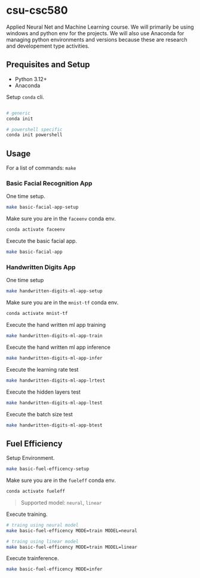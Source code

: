 # csu-csc580

Applied Neural Net and Machine Learning course. We will primarily be using
windows and python env for the projects. We will also use Anaconda for managing
python environments and versions because these are research and developement
type activities.

## Prequisites and Setup

* Python 3.12+
* Anaconda

Setup `conda` cli.

```bash

# generic
conda init

# powershell specific
conda init powershell
```

## Usage 

For a list of commands: `make`

### Basic Facial Recognition App

One time setup.

```bash
make basic-facial-app-setup
```

Make sure you are in the `faceenv` conda env.

```bash
conda activate faceenv
```

Execute the basic facial app.

```bash
make basic-facial-app
```

### Handwritten Digits App

One time setup

```bash
make handwritten-digits-ml-app-setup
```

Make sure you are in the `mnist-tf` conda env.

```bash
conda activate mnist-tf
```

Execute the hand written ml app training

```bash
make handwritten-digits-ml-app-train
```

Execute the hand written ml app inference

```bash
make handwritten-digits-ml-app-infer
```

Execute the learning rate test

```bash
make handwritten-digits-ml-app-lrtest
```

Execute the hidden layers test

```bash
make handwritten-digits-ml-app-ltest
```

Execute the batch size test

```bash
make handwritten-digits-ml-app-btest
```

## Fuel Efficiency

Setup Environment.

```bash
make basic-fuel-efficency-setup
```

Make sure you are in the `fueleff` conda env.

```bash
conda activate fueleff
```

> Supported model: `neural`, `linear`

Execute training.

```bash
# traing using neural model
make basic-fuel-efficency MODE=train MODEL=neural

# traing using linear model
make basic-fuel-efficency MODE=train MODEL=linear
```

Execute trainference.

```bash
make basic-fuel-efficency MODE=infer
```
